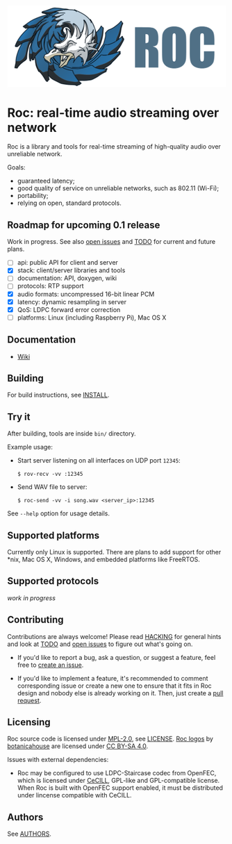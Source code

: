 ![](doc/images/banner.png)

# Roc: real-time audio streaming over network

Roc is a library and tools for real-time streaming of high-quality audio over unreliable network.

Goals:
* guaranteed latency;
* good quality of service on unreliable networks, such as 802.11 (Wi-Fi);
* portability;
* relying on open, standard protocols.

Roadmap for upcoming 0.1 release
--------------------------------

Work in progress. See also [open issues](https://github.com/roc-project/roc/issues) and [TODO](TODO.md) for current and future plans.

- [ ] api: public API for client and server
- [x] stack: client/server libraries and tools
- [ ] documentation: API, doxygen, wiki
- [ ] protocols: RTP support
- [x] audio formats: uncompressed 16-bit linear PCM
- [x] latency: dynamic resampling in server
- [x] QoS: LDPC forward error correction
- [ ] platforms: Linux (including Raspberry Pi), Mac OS X

Documentation
-------------

* [Wiki](https://github.com/roc-project/roc/wiki)

Building
--------

For build instructions, see [INSTALL](INSTALL.md).

Try it
------

After building, tools are inside `bin/` directory.

Example usage:

* Start server listening on all interfaces on UDP port `12345`:

    ```
    $ rov-recv -vv :12345
    ```

* Send WAV file to server:

    ```
    $ roc-send -vv -i song.wav <server_ip>:12345
    ```

See `--help` option for usage details.

Supported platforms
-------------------

Currently only Linux is supported. There are plans to add support for other *nix, Mac OS X, Windows, and embedded platforms like FreeRTOS.

Supported protocols
-------------------

*work in progress*

Contributing
------------

Contributions are always welcome! Please read [HACKING](HACKING.md) for general hints and look at [TODO](TODO.md) and [open issues](https://github.com/roc-project/roc/issues) to figure out what's going on.

* If you'd like to report a bug, ask a question, or suggest a feature, feel free to [create an issue](https://help.github.com/articles/creating-an-issue/).

* If you'd like to implement a feature, it's recommended to comment corresponding issue or create a new one to ensure that it fits in Roc design and nobody else is already working on it. Then, just create a [pull request](https://help.github.com/articles/using-pull-requests/).

Licensing
---------

Roc source code is licensed under [MPL-2.0](https://www.mozilla.org/en-US/MPL/2.0/), see [LICENSE](LICENSE). [Roc logos](doc/images/) by [botanicahouse](https://www.instagram.com/botanicahouse/) are licensed under [CC BY-SA 4.0](https://creativecommons.org/licenses/by-sa/4.0/).

Issues with external dependencies:
* Roc may be configured to use LDPC-Staircase codec from OpenFEC, which is licensed under [CeCILL](http://openfec.org/patents.html), GPL-like and GPL-compatible license. When Roc is built with OpenFEC support enabled, it must be distributed under lincense compatible with CeCILL.

Authors
-------

See [AUTHORS](AUTHORS).
